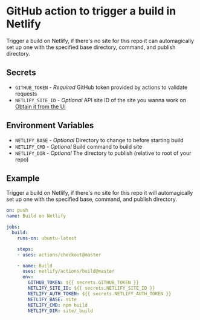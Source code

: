 # GitHub action to trigger a build in Netlify

Trigger a build on Netlify, if there's no site for this repo it can automagically set up one with the specified base directory, command, and publish directory.

## Secrets
- `GITHUB_TOKEN` - *Required* GitHub token provided by actions to validate requests
- `NETLIFY_SITE_ID` - *Optional* API site ID of the site you wanna work on
  [Obtain it from the UI](https://www.netlify.com/docs/cli/#link-with-an-environment-variable)

## Environment Variables
- `NETLIFY_BASE` - *Optional* Directory to change to before starting build
- `NETLIFY_CMD` - *Optional* Build command to build site
- `NETLIFY_DIR` - *Optional* The directory to publish (relative to root of your repo)

## Example

Trigger a build on Netlify, if there's no site for this repo it will automagically set up one with the specified base, command, and publish directory.

```yml
on: push
name: Build on Netlify

jobs:
  build:
    runs-on: ubuntu-latest

    steps:
    - uses: actions/checkout@master

    - name: Build
      uses: netlify/actions/build@master
      env:
        GITHUB_TOKEN: ${{ secrets.GITHUB_TOKEN }}
        NETLIFY_SITE_ID: ${{ secrets.NETLIFY_SITE_ID }}
        NETLIFY_AUTH_TOKEN: ${{ secrets.NETLIFY_AUTH_TOKEN }}
        NETLIFY_BASE: site
        NETLIFY_CMD: npm build
        NETLIFY_DIR: site/_build
```